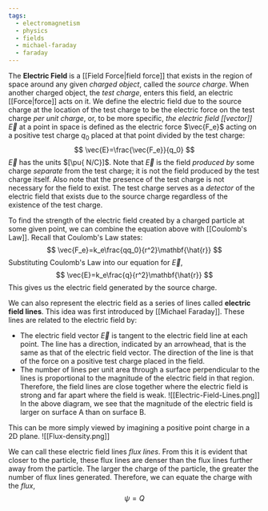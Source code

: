 ```yaml
---
tags:
  - electromagnetism
  - physics
  - fields
  - michael-faraday
  - faraday
---
```

The **Electric Field** is a [[Field Force|field force]] that exists in the region of space around any given *charged object*, called the *source charge*. When another charged object, the *test charge*, enters this field, an electric [[Force|force]] acts on it. We define the electric field due to the source charge at the location of the test charge to be the electric force on the test charge *per unit charge*, or, to be more specific, *the electric field [[vector]]* $\vec{E}$ at a point in space is defined as the electric force $\vec{F_e}$ acting on a positive test charge $q_0$ placed at that point divided by the test charge:
$$
	\vec{E}=\frac{\vec{F_e}}{q_0}
$$
$\vec{E}$ has the units $[\pu{ N/C}]$. Note that $\vec{E}$ is the field *produced by* some charge *separate* from the test charge; it is not the field produced by the test charge itself. Also note that the presence of the test charge is not necessary for the field to exist. The test charge serves as a *detector* of the electric field that exists due to the source charge regardless of the existence of the test charge.

To find the strength of the electric field created by a charged particle at some given point, we can combine the equation above with [[Coulomb's Law]]. Recall that Coulomb's Law states:
$$
	\vec{F_e}=k_e\frac{qq_0}{r^2}\mathbf{\hat{r}}
$$
Substituting Coulomb's Law into our equation for $\vec{E}$,
$$
	\vec{E}=k_e\frac{q}{r^2}\mathbf{\hat{r}}
$$
This gives us the electric field generated by the source charge.

We can also represent the electric field as a series of lines called **electric field lines**. This idea was first introduced by [[Michael Faraday]]. These lines are related to the electric field by:
- The electric field vector $\vec{E}$ is tangent to the electric field line at each point. The line has a direction, indicated by an arrowhead, that is the same as that of the electric field vector. The direction of the line is that of the force on a positive test charge placed in the field.
- The number of lines per unit area through a surface perpendicular to the lines is proportional to the magnitude of the electric field in that region. Therefore, the field lines are close together where the electric field is strong and far apart where the field is weak.
![[Electric-Field-Lines.png]]
In the above diagram, we see that the magnitude of the electric field is larger on surface A than on surface B. 

This can be more simply viewed by imagining a positive point charge in a 2D plane.
![[Flux-density.png]]

We can call these electric field lines *flux lines*. From this it is evident that closer to the particle, these flux lines are denser than the flux lines further away from the particle. The larger the charge of the particle, the greater the number of flux lines generated. Therefore, we can equate the charge with the *flux*,
$$
	\psi=Q
$$
